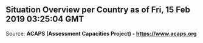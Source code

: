 ## Situation Overview per Country as of Fri, 15 Feb 2019 03:25:04 GMT

Source: **ACAPS (Assessment Capacities Project) - https://www.acaps.org**